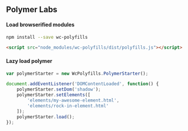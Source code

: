 ## Polymer Labs

#### Load browserified modules
```bash
npm install --save wc-polyfills
```

```html
<script src="node_modules/wc-polyfills/dist/polyfills.js"></script>
```

#### Lazy load polymer
```javascript
var polymerStarter = new WcPolyfills.PolymerStarter();

document.addEventListener('DOMContentLoaded', function() {
	polymerStarter.setDom('shadow');
	polymerStarter.setElements([
		'elements/my-awesome-element.html',
		'elements/rock-in-element.html'
	]);
	polymerStarter.load();
});
```